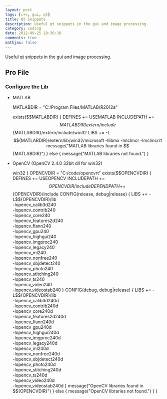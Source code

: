 ```yaml
---
layout: post
tags: [c++, gui, qt]
title: Qt Snippets
description: Useful qt snippets in the gui and image processing.
category: coding
date: 2012-09-25 19:36:38
comments: true
mathjax: false
---
```


Useful qt snippets in the gui and image processing.

<!--more-->

## Pro File

### Configure the Lib

+ MATLAB

    MATLABDIR = "C:/Program Files/MATLAB/R2012a"

    exists($$MATLABDIR) {
        DEFINES += USEMATLAB
        INCLUDEPATH += $${MATLABDIR}/extern/include $${MATLABDIR}/extern/include/win32
        LIBS += -L$${MATLABDIR}/extern/lib/win32/microsoft -llibmx -lmclmcr -lmclmcrrt
        message("MATLAB libraries found in $${MATLABDIR}")
    } else {
        message("MATLAB libraries not found.")
    }

+ OpenCV (OpenCV 2.4.0 32bit dll for win32)

    win32 {
        OPENCVDIR = "C:/code/opencvrt"
        exists($$OPENCVDIR) {
            DEFINES += USEOPENCV
            INCLUDEPATH += \
                $${OPENCVDIR}/include
            DEPENDPATH += \
                $${OPENCVDIR}/include
            CONFIG(release, debug|release) {
                LIBS += -L$${OPENCVDIR}/lib \
                    -lopencv_calib3d240 \
                    -lopencv_contrib240 \
                    -lopencv_core240 \
                    -lopencv_features2d240 \
                    -lopencv_flann240 \
                    -lopencv_gpu240 \
                    -lopencv_highgui240 \
                    -lopencv_imgproc240 \
                    -lopencv_legacy240 \
                    -lopencv_ml240 \
                    -lopencv_nonfree240 \
                    -lopencv_objdetect240 \
                    -lopencv_photo240 \
                    -lopencv_stitching240 \
                    -lopencv_ts240 \
                    -lopencv_video240 \
                    -lopencv_videostab240
            }
            CONFIG(debug, debug|release) {
                LIBS += -L$${OPENCVDIR}/lib \
                    -lopencv_calib3d240d \
                    -lopencv_contrib240d \
                    -lopencv_core240d \
                    -lopencv_features2d240d \
                    -lopencv_flann240d \
                    -lopencv_gpu240d \
                    -lopencv_highgui240d \
                    -lopencv_imgproc240d \
                    -lopencv_legacy240d \
                    -lopencv_ml240d \
                    -lopencv_nonfree240d \
                    -lopencv_objdetect240d \
                    -lopencv_photo240d \
                    -lopencv_stitching240d \
                    -lopencv_ts240d \
                    -lopencv_video240d \
                    -lopencv_videostab240d
            }
            message("OpenCV libraries found in $${OPENCVDIR}")
        } else {
            message("OpenCV libraries not found.")
        }
    }



